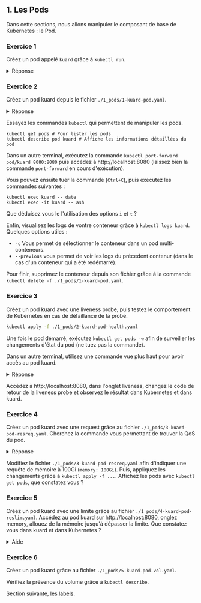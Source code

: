 ## 1. Les Pods

Dans cette sections, nous allons manipuler le composant de base de Kubernetes : le Pod.

### Exercice 1

Créez un pod appelé `kuard` grâce à `kubectl run`.

<details><summary>Réponse</summary>
  
  ```bash
    kubectl run kuard --image=gcr.io/kuar-demo/kuard-amd64:blue
    kubectl get pods
    kubectl delete pod/kuard
  ```

</details>
  
### Exercice 2

Créez un pod kuard depuis le fichier `./1_pods/1-kuard-pod.yaml`.

<details><summary>Réponse</summary>
  
  ```bash
    # Si vous obtenez une erreur, vous avez peut être oublié de supprimer le pod kuard de l'exercice 1...
    kubectl apply -f ./1_pods/1-kuard-pod.yaml
  ```

</details>

Essayez les commandes `kubectl` qui permettent de manipuler les pods.

```shell
kubectl get pods # Pour lister les pods
kubectl describe pod kuard # Affiche les informations détaillées du pod
```

Dans un autre terminal, exécutez la commande `kubectl port-forward pod/kuard 8080:8080` puis accédez à http://localhost:8080 (laissez bien la commande `port-forward` en cours d'exécution).

Vous pouvez ensuite tuer la commande (`Ctrl+C`), puis executez les commandes suivantes :

```shell
kubectl exec kuard -- date
kubectl exec -it kuard -- ash
```
Que déduisez vous le l'utilisation des options `i` et `t` ?

Enfin, visualisez les logs de vontre conteneur grâce à `kubectl logs kuard`.
Quelques options utiles : 
* `-c` Vous permet de sélectionner le conteneur dans un pod multi-conteneurs.
* `--previous` vous permet de voir les logs du précedent contenur (dans le cas d'un conteneur qui a été redémarré).

Pour finir, supprimez le conteneur depuis son fichier grâce à la commande `kubectl delete -f ./1_pods/1-kuard-pod.yaml`.

### Exercice 3

Créez un pod kuard avec une liveness probe, puis testez le comportement de Kubernetes en cas de défaillance de la probe.

```bash
kubectl apply -f ./1_pods/2-kuard-pod-health.yaml
```

Une fois le pod démarré, exécutez `kubectl get pods -w` afin de surveiller les changements d'état du pod (ne tuez pas la commande).

Dans un autre terminal, utilisez une commande vue plus haut pour avoir accès au pod kuard.
<details>
  <summary>Réponse</summary>
  
  ```bash
  # Exécutez cette commande dans un autre terminal
  kubectl port-forward pod/kuard 8080:8080
  ```
  
</details>

Accédez à http://localhost:8080, dans l'onglet liveness, changez le code de retour de la liveness probe et observez le résultat dans Kubernetes et dans kuard.

### Exercice 4

Créez un pod kuard avec une request grâce au fichier `./1_pods/3-kuard-pod-resreq.yaml`. Cherchez la commande vous permettant de trouver la QoS du pod.

<details><summary>Réponse</summary>
  
  ```bash
    kubectl apply -f ./1_pods/3-kuard-pod-resreq.yaml
    kubectl describe pod kuard | grep -i QoS
  ```

</details>

Modifiez le fichier `./1_pods/3-kuard-pod-resreq.yaml` afin d'indiquer une requête de mémoire à 100Gi (`memory: 100Gi`).
Puis, appliquez les changements grâce à `kubectl apply -f ...`. Affichez les pods avec `kubectl get pods`, que constatez vous ?

### Exercice 5

Créez un pod kuard avec une limite grâce au fichier `./1_pods/4-kuard-pod-reslim.yaml`. Accédez au pod kuard sur http://localhost:8080, onglez memory, allouez de la mémoire jusqu'à dépasser la limite. Que constatez vous dans kuard et dans Kubernetes ?

<details>
  <summary>Aide</summary>
  
  ```bash
  kubectl apply -f ./1_pods/4-kuard-pod-reslim.yaml
  kubectl get po -w # Laisser la commande s'exécuter
  # Dans un autre terminal
  kubectl port-forward pod/kuard 8080:8080
  ```
</details>

### Exercice 6

Créez un pod kuard grâce au fichier `./1_pods/5-kuard-pod-vol.yaml`.

Vérifiez la présence du volume grâce à `kubectl describe`.



Section suivante, [les labels](2_labels.md).
